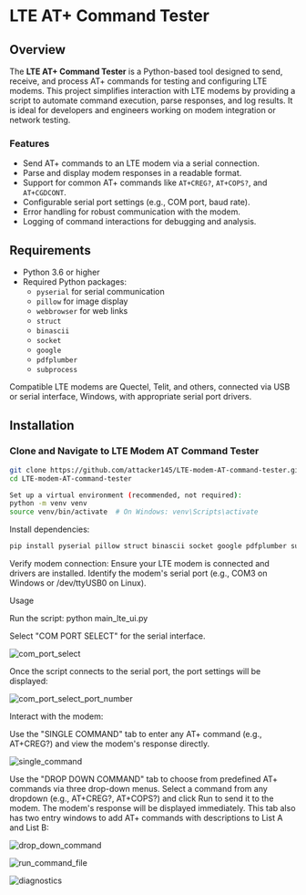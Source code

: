 # LTE AT+ Command Tester

## Overview

The **LTE AT+ Command Tester** is a Python-based tool designed to send, receive, and process AT+ commands for testing and configuring LTE modems. This project simplifies interaction with LTE modems by providing a script to automate command execution, parse responses, and log results. It is ideal for developers and engineers working on modem integration or network testing.

### Features

- Send AT+ commands to an LTE modem via a serial connection.
- Parse and display modem responses in a readable format.
- Support for common AT+ commands like `AT+CREG?`, `AT+COPS?`, and `AT+CGDCONT`.
- Configurable serial port settings (e.g., COM port, baud rate).
- Error handling for robust communication with the modem.
- Logging of command interactions for debugging and analysis.

## Requirements

- Python 3.6 or higher  
- Required Python packages:
  - `pyserial` for serial communication  
  - `pillow` for image display  
  - `webbrowser` for web links  
  - `struct`  
  - `binascii`  
  - `socket`  
  - `google`  
  - `pdfplumber`  
  - `subprocess`

Compatible LTE modems are Quectel, Telit, and others, connected via USB or serial interface, Windows, with appropriate serial port drivers.

## Installation

### Clone and Navigate to LTE Modem AT Command Tester
```bash
git clone https://github.com/attacker145/LTE-modem-AT-command-tester.git
cd LTE-modem-AT-command-tester

Set up a virtual environment (recommended, not required):
python -m venv venv
source venv/bin/activate  # On Windows: venv\Scripts\activate
```

Install dependencies:
```bash
pip install pyserial pillow struct binascii socket google pdfplumber subprocess
```

Verify modem connection:
Ensure your LTE modem is connected and drivers are installed.
Identify the modem's serial port (e.g., COM3 on Windows or /dev/ttyUSB0 on Linux).


Usage

Run the script:
python main_lte_ui.py

Select "COM PORT SELECT" for the serial interface.


![com_port_select](https://github.com/user-attachments/assets/c4a966d9-db14-4e90-a7fc-3090e25eec55)

Once the script connects to the serial port, the port settings will be displayed:

![com_port_select_port_number](https://github.com/user-attachments/assets/adda67f3-ec51-4126-b81a-5db020044e4c)

Interact with the modem:

Use the "SINGLE COMMAND" tab to enter any AT+ command (e.g., AT+CREG?) and view the modem's response directly.

![single_command](https://github.com/user-attachments/assets/bd60947b-81f2-48dc-b67c-9f2c68af4bf9)

Use the "DROP DOWN COMMAND" tab to choose from predefined AT+ commands via three drop-down menus. Select a command from any dropdown (e.g., AT+CREG?, AT+COPS?) and click Run to send it to the modem. The modem's response will be displayed immediately.
This tab also has two entry windows to add AT+ commands with descriptions to List A and List B:

![drop_down_command](https://github.com/user-attachments/assets/b0608e93-b9ff-4bfe-9342-41d69096cd6d)


![run_command_file](https://github.com/user-attachments/assets/38998e26-b849-4b6f-848d-8c8a4b44a313)



![diagnostics](https://github.com/user-attachments/assets/39d7caf3-607f-4fc1-bd35-9d051783f5e7)

